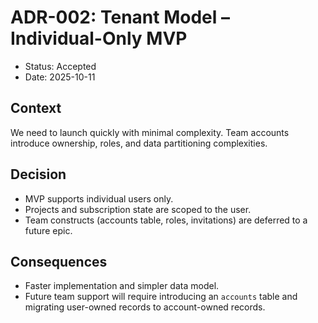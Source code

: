 # ADR-002: Tenant Model – Individual-Only MVP

- Status: Accepted
- Date: 2025-10-11

## Context
We need to launch quickly with minimal complexity. Team accounts introduce ownership, roles, and data partitioning complexities.

## Decision
- MVP supports individual users only.
- Projects and subscription state are scoped to the user.
- Team constructs (accounts table, roles, invitations) are deferred to a future epic.

## Consequences
- Faster implementation and simpler data model.
- Future team support will require introducing an `accounts` table and migrating user-owned records to account-owned records.
